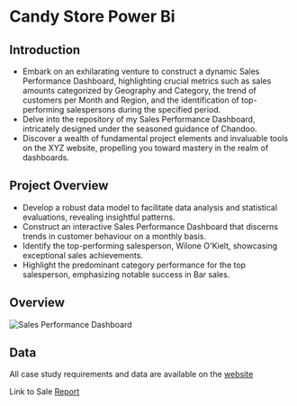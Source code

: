 # Candy Store Power Bi
## Introduction
* Embark on an exhilarating venture to construct a dynamic Sales Performance Dashboard, highlighting crucial metrics such as sales amounts categorized by Geography and Category, the trend of customers per Month and Region, and the identification of top-performing salespersons during the specified period.
* Delve into the repository of my Sales Performance Dashboard, intricately designed under the seasoned guidance of Chandoo.
* Discover a wealth of fundamental project elements and invaluable tools on the XYZ website, propelling you toward mastery in the realm of dashboards.
## Project Overview
* Develop a robust data model to facilitate data analysis and statistical evaluations, revealing insightful patterns.
* Construct an interactive Sales Performance Dashboard that discerns trends in customer behaviour on a monthly basis.
* Identify the top-performing salesperson, Wilone O'Kielt, showcasing exceptional sales achievements.
* Highlight the predominant category performance for the top salesperson, emphasizing notable success in Bar sales.
## Overview

![Sales Performance Dashboard](https://github.com/kaizermm/Candy-Store-Sales-Performance-Report/assets/121756502/bd88186c-74c4-4872-b811-c654c9a71ec8)

## Data
All case study requirements and data are available on the [website](https://view.officeapps.live.com/op/view.aspx?src=https%3A%2F%2Ffiles.chandoo.org%2Fpbix%2Fpb-sales-data-blank.xlsx&wdOrigin=BROWSELINK)

Link to Sale [Report](https://app.powerbi.com/view?r=eyJrIjoiZjFkYTlhMDAtMWIzYy00ZDc3LWJhOTctYTI5OTI3YzAzZTQ0IiwidCI6IjlhNGJlYjk2LTI3NTEtNGQxMC05ZmRkLTY1N2RiYWM2Y2EwNyJ9) 

